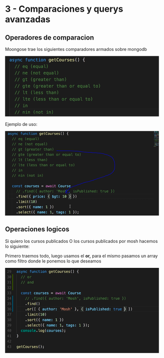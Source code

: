 # 3 - Comparaciones y querys avanzadas

## Operadores de comparacion

Moongose trae los siguientes comparadores armados sobre mongodb

![](../../../.gitbook/assets/imagen%20%28492%29.png)

Ejemplo de uso:

![](../../../.gitbook/assets/imagen%20%28490%29.png)

## Operaciones logicos

Si quiero los cursos publicados O los cursos publicados por mosh hacemos lo siguiente:

Primero traemos todo, luego usamos el **or,**  para el mismo pasamos un array como filtro donde le ponemos lo que deseamos

![](../../../.gitbook/assets/imagen%20%28491%29.png)

